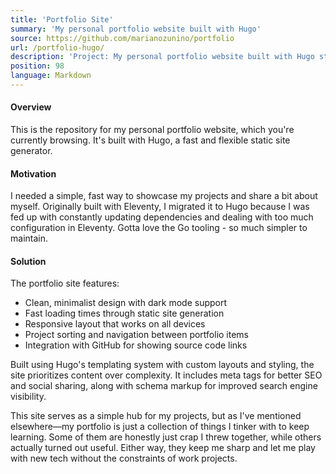 ```yaml
---
title: 'Portfolio Site'
summary: 'My personal portfolio website built with Hugo'
source: https://github.com/marianozunino/portfolio
url: /portfolio-hugo/
description: 'Project: My personal portfolio website built with Hugo static site generator'
position: 98
language: Markdown
---
```


#### Overview

This is the repository for my personal portfolio website, which you're currently browsing. It's built with Hugo, a fast and flexible static site generator.

#### Motivation

I needed a simple, fast way to showcase my projects and share a bit about myself. Originally built with Eleventy, I migrated it to Hugo because I was fed up with constantly updating dependencies and dealing with too much configuration in Eleventy. Gotta love the Go tooling - so much simpler to maintain.

#### Solution

The portfolio site features:

- Clean, minimalist design with dark mode support
- Fast loading times through static site generation
- Responsive layout that works on all devices
- Project sorting and navigation between portfolio items
- Integration with GitHub for showing source code links

Built using Hugo's templating system with custom layouts and styling, the site prioritizes content over complexity. It includes meta tags for better SEO and social sharing, along with schema markup for improved search engine visibility.

This site serves as a simple hub for my projects, but as I've mentioned elsewhere—my portfolio is just a collection of things I tinker with to keep learning. Some of them are honestly just crap I threw together, while others actually turned out useful. Either way, they keep me sharp and let me play with new tech without the constraints of work projects.

